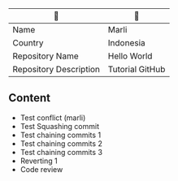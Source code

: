 | 📌                     | 📌              |
|------------------------|-----------------|
| Name                   | Marli           |
| Country                | Indonesia       |
| Repository Name        | Hello World     |
| Repository Description | Tutorial GitHub |

## Content

* Test conflict (marli)
* Test Squashing commit
* Test chaining commits 1
* Test chaining commits 2
* Test chaining commits 3
* Reverting 1
* Code review
